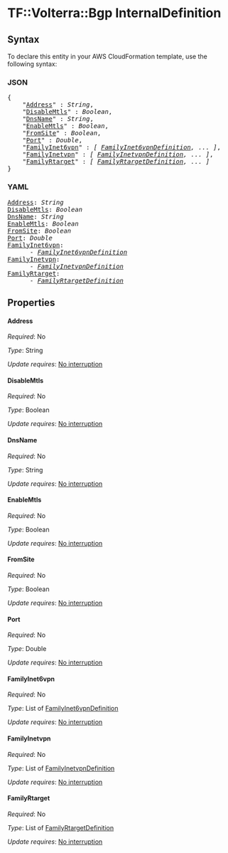 # TF::Volterra::Bgp InternalDefinition

## Syntax

To declare this entity in your AWS CloudFormation template, use the following syntax:

### JSON

<pre>
{
    "<a href="#address" title="Address">Address</a>" : <i>String</i>,
    "<a href="#disablemtls" title="DisableMtls">DisableMtls</a>" : <i>Boolean</i>,
    "<a href="#dnsname" title="DnsName">DnsName</a>" : <i>String</i>,
    "<a href="#enablemtls" title="EnableMtls">EnableMtls</a>" : <i>Boolean</i>,
    "<a href="#fromsite" title="FromSite">FromSite</a>" : <i>Boolean</i>,
    "<a href="#port" title="Port">Port</a>" : <i>Double</i>,
    "<a href="#familyinet6vpn" title="FamilyInet6vpn">FamilyInet6vpn</a>" : <i>[ <a href="familyinet6vpndefinition.md">FamilyInet6vpnDefinition</a>, ... ]</i>,
    "<a href="#familyinetvpn" title="FamilyInetvpn">FamilyInetvpn</a>" : <i>[ <a href="familyinetvpndefinition.md">FamilyInetvpnDefinition</a>, ... ]</i>,
    "<a href="#familyrtarget" title="FamilyRtarget">FamilyRtarget</a>" : <i>[ <a href="familyrtargetdefinition.md">FamilyRtargetDefinition</a>, ... ]</i>
}
</pre>

### YAML

<pre>
<a href="#address" title="Address">Address</a>: <i>String</i>
<a href="#disablemtls" title="DisableMtls">DisableMtls</a>: <i>Boolean</i>
<a href="#dnsname" title="DnsName">DnsName</a>: <i>String</i>
<a href="#enablemtls" title="EnableMtls">EnableMtls</a>: <i>Boolean</i>
<a href="#fromsite" title="FromSite">FromSite</a>: <i>Boolean</i>
<a href="#port" title="Port">Port</a>: <i>Double</i>
<a href="#familyinet6vpn" title="FamilyInet6vpn">FamilyInet6vpn</a>: <i>
      - <a href="familyinet6vpndefinition.md">FamilyInet6vpnDefinition</a></i>
<a href="#familyinetvpn" title="FamilyInetvpn">FamilyInetvpn</a>: <i>
      - <a href="familyinetvpndefinition.md">FamilyInetvpnDefinition</a></i>
<a href="#familyrtarget" title="FamilyRtarget">FamilyRtarget</a>: <i>
      - <a href="familyrtargetdefinition.md">FamilyRtargetDefinition</a></i>
</pre>

## Properties

#### Address

_Required_: No

_Type_: String

_Update requires_: [No interruption](https://docs.aws.amazon.com/AWSCloudFormation/latest/UserGuide/using-cfn-updating-stacks-update-behaviors.html#update-no-interrupt)

#### DisableMtls

_Required_: No

_Type_: Boolean

_Update requires_: [No interruption](https://docs.aws.amazon.com/AWSCloudFormation/latest/UserGuide/using-cfn-updating-stacks-update-behaviors.html#update-no-interrupt)

#### DnsName

_Required_: No

_Type_: String

_Update requires_: [No interruption](https://docs.aws.amazon.com/AWSCloudFormation/latest/UserGuide/using-cfn-updating-stacks-update-behaviors.html#update-no-interrupt)

#### EnableMtls

_Required_: No

_Type_: Boolean

_Update requires_: [No interruption](https://docs.aws.amazon.com/AWSCloudFormation/latest/UserGuide/using-cfn-updating-stacks-update-behaviors.html#update-no-interrupt)

#### FromSite

_Required_: No

_Type_: Boolean

_Update requires_: [No interruption](https://docs.aws.amazon.com/AWSCloudFormation/latest/UserGuide/using-cfn-updating-stacks-update-behaviors.html#update-no-interrupt)

#### Port

_Required_: No

_Type_: Double

_Update requires_: [No interruption](https://docs.aws.amazon.com/AWSCloudFormation/latest/UserGuide/using-cfn-updating-stacks-update-behaviors.html#update-no-interrupt)

#### FamilyInet6vpn

_Required_: No

_Type_: List of <a href="familyinet6vpndefinition.md">FamilyInet6vpnDefinition</a>

_Update requires_: [No interruption](https://docs.aws.amazon.com/AWSCloudFormation/latest/UserGuide/using-cfn-updating-stacks-update-behaviors.html#update-no-interrupt)

#### FamilyInetvpn

_Required_: No

_Type_: List of <a href="familyinetvpndefinition.md">FamilyInetvpnDefinition</a>

_Update requires_: [No interruption](https://docs.aws.amazon.com/AWSCloudFormation/latest/UserGuide/using-cfn-updating-stacks-update-behaviors.html#update-no-interrupt)

#### FamilyRtarget

_Required_: No

_Type_: List of <a href="familyrtargetdefinition.md">FamilyRtargetDefinition</a>

_Update requires_: [No interruption](https://docs.aws.amazon.com/AWSCloudFormation/latest/UserGuide/using-cfn-updating-stacks-update-behaviors.html#update-no-interrupt)

